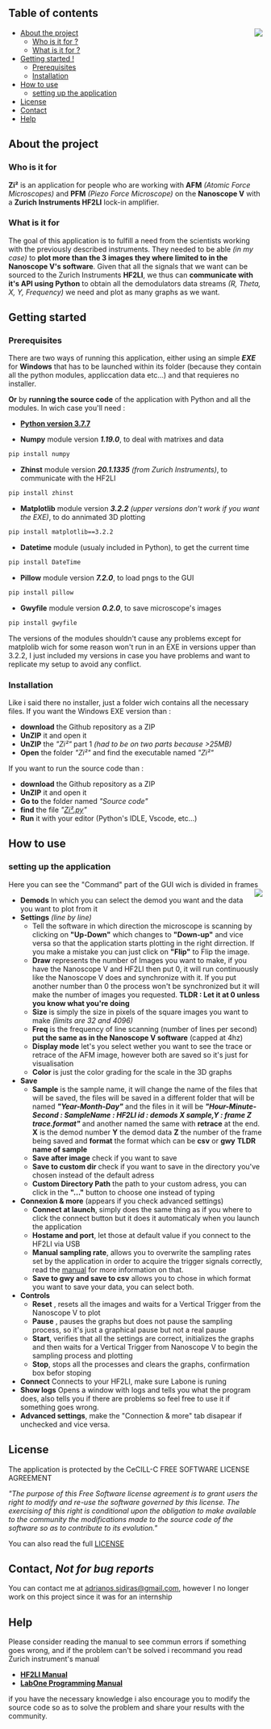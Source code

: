 ## Table of contents

<img align="right" src=https://user-images.githubusercontent.com/52712038/91175054-79dfe300-e6e0-11ea-98a7-9cae7162c29f.png> 

- [About the project](#about-the-project)
	- [Who is it for ?](#who-is-it-for)
	- [What is it for ?](#what-is-it-for)
- [Getting started !](#getting-started)
	- [Prerequisites](#prerequisites)
	- [Installation](#installation)
- [How to use](#how-to-use)
	- [setting up the application](#setting-up-the-application)
- [License](#license)
- [Contact](#contact-not-for-bug-reports)
- [Help](#help)

## About the project
### Who is it for
**Zi²** is an application for people who are working with **AFM** *(Atomic Force Microscopes)* and **PFM** *(Piezo Force Microscope)* on the **Nanoscope V** with a **Zurich Instruments HF2LI** lock-in amplifier.

### What is it for
The goal of this application is to fulfill a need from the scientists working with the previously described instruments. They needed to be able *(in my case)* to **plot more than the 3 images they where limited to in the Nanoscope V's software**. Given that all the signals that we want can be sourced to the Zurich Instruments **HF2LI**, we thus can **communicate with it's API using Python** to obtain all the demodulators data streams *(R, Theta, X, Y, Frequency)* we need and plot as many graphs as we want.

## Getting started
### Prerequisites
There are two ways of running this application, either using an simple ***EXE*** for **Windows** that has to be launched within its folder (because they contain all the python modules, appliccation data etc...) and that requieres no installer. 

**Or** by **running the source code** of the application with Python and all the modules. In wich case you'll need :
- [**Python version 3.7.7**](https://www.python.org/downloads/)

- **Numpy** module version ***1.19.0***, to deal with matrixes and data
```bash
pip install numpy
```
- **Zhinst** module version ***20.1.1335*** *(from Zurich Instruments)*, to communicate with the HF2LI
```bash
pip install zhinst
```
- **Matplotlib** module version ***3.2.2*** *(upper versions don't work if you want the EXE)*, to do annimated 3D plotting 
```bash
pip install matplotlib==3.2.2
```
- **Datetime** module (usualy included in Python), to get the current time
```bash
pip install DateTime
```
- **Pillow** module version ***7.2.0***, to load pngs to the GUI
```bash
pip install pillow
```
- **Gwyfile** module version ***0.2.0***, to save microscope's images 
```bash
pip install gwyfile
```
The versions of the modules shouldn't cause any problems except for matplolib wich for some reason won't run in an EXE in versions upper than 3.2.2, I just included my versions in case you have problems and want to replicate my setup to avoid any conflict.

### Installation
Like i said there no installer, just a folder wich contains all the necessary files.
If you want the Windows EXE version than :
- **download** the Github repository as a ZIP
- **UnZIP** it and open it
- **UnZIP** the *"Zi²"* part 1 *(had to be on two parts because >25MB)*
- **Open** the folder *"Zi²"* and find the executable named *"Zi²"*

If you want to run the source code than :
- **download** the Github repository as a ZIP
- **UnZIP** it and open it
- **Go to** the folder named *"Source code"*
- **find** the file *"[Zi².py](#table-of-contents)"*
- **Run** it with your editor (Python's IDLE, Vscode, etc...)

## How to use 
### setting up the application

Here you can see the "Command" part of the GUI wich is divided in frames
<img align="right" src=https://user-images.githubusercontent.com/52712038/91413626-b1b76980-e84b-11ea-93db-af86aac33f67.png> 
- **Demods**
In which you can select the demod you want and the data you want to plot from it
- **Settings** *(line by line)*
	- Tell the software in which direction the microscope is scanning by clicking on **"Up-Down"** which changes to **"Down-up"** and vice versa so that the application starts plotting in the right dirrection. If you make a mistake you can just click on **"Flip"** to Flip the image.
	- **Draw** represents the number of Images you want to make, if you have the Nanoscope V and HF2LI then put 0, it will run continuously like the Nanoscope V does and synchronize with it. If you put another number than 0 the process won't be synchronized but it will make the number of images you requested. **TLDR : Let it at 0 unless you know what you're doing**
	- **Size** is simply the size in pixels of the square images you want to make *(limits are 32 and 4096)*
	- **Freq** is the frequency of line scanning (number of lines per second) **put the same as in the Nanoscope V software** (capped at 4hz)
	- **Display mode** let's you select wether you want to see the trace or retrace of the AFM image, however both are saved so it's just for visualisation
	- **Color** is just the color grading for the scale in the 3D graphs
- **Save**
	- **Sample** is the sample name, it will change the name of the files that will be saved, the files will be saved in a different folder that will be named ***"Year-Month-Day"*** and the files in it will be ***"Hour-Minute-Second : SampleName : HF2LI id : demods X sample,Y : frame Z trace.format"*** and another named the same with **retrace** at the end. **X** is the demod number **Y** the demod data **Z** the number of the frame being saved and **format** the format which can be **csv** or **gwy** 
**TLDR name of sample**
	- **Save after image** check if you want to save
	- **Save to custom dir** check if you want to save in the directory you've chosen instead of the default adress
	- **Custom Directory Path** the path to your custom adress, you can click in the **"..."** button to choose one instead of typing
- **Connexion & more** (appears if you check advanced settings)
	- **Connect at launch**, simply does the same thing as if you where to click the connect button but it does it automaticaly when you launch the application
	- **Hostame and port**, let those at default value if you connect to the HF2LI via USB
	- **Manual sampling rate**, allows you to overwrite the sampling rates set by the application in order to acquire the trigger signals correctly, read the [manual](manual) for more information on that.
	- **Save to gwy and save to csv** allows you to chose in which format you want to save your data, you can select both.
- **Controls**
	- **Reset** , resets all the images and waits for a Vertical Trigger from the Nanoscope V to plot
	- **Pause** , pauses the graphs but does not pause the sampling process, so it's just a graphical pause but not a real pause
	- **Start**, verifies that all the settings are correct, initializes the graphs and then waits for a Vertical Trigger from Nanoscope V to begin the sampling process and plotting
	- **Stop**, stops all the processes and clears the graphs, confirmation box befor stoping
- **Connect**
Connects to your HF2LI, make sure Labone is runing
- **Show logs**
Opens a window with logs and tells you what the program does, also tells you if there are problems so feel free to use it if something goes wrong.
- **Advanced settings**, make the "Connection & more" tab disapear if unchecked and vice versa.

## License
The application is protected by the CeCILL-C FREE SOFTWARE LICENSE AGREEMENT

*"The purpose of this Free Software license agreement is to grant users the right to modify and re-use the software governed by this license. The exercising of this right is conditional upon the obligation to make available to the community the modifications made to the source code of the software so as to contribute to its evolution."*

You can also read the full [LICENSE](https://cecill.info/licences/Licence_CeCILL-C_V1-en.txt)

## Contact, *Not for bug reports*
You can contact me at adrianos.sidiras@gmail.com, however I no longer work on this project since it was for an internship
## Help 
Please consider reading the manual to see commun errors if something goes wrong, and if the problem can't be solved i recommand you read Zurich instrument's manual 
- [**HF2LI Manual**](https://www.zhinst.com/sites/default/files/documents/2020-03/ziHF2_UserManual_LabOne_20.01.0.pdf)
- [**LabOne Programming Manual**](https://www.zhinst.com/sites/default/files/documents/2020-03/LabOneProgrammingManual_20.01.0.pdf)

if you have the necessary knowledge i also encourage you to modify the source code so as to solve the problem and share your results with the community.

	






 




 


